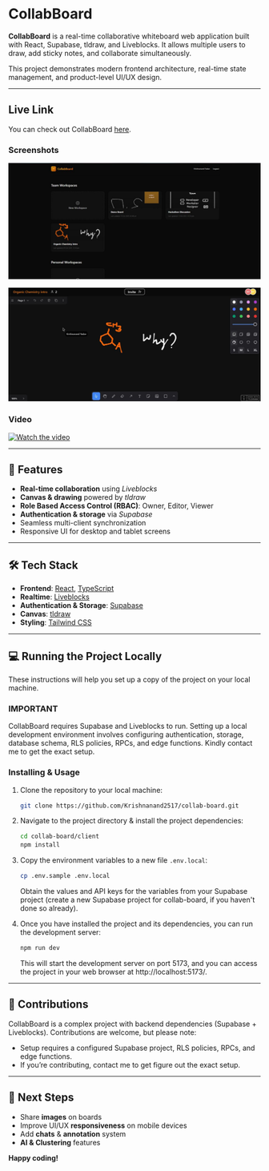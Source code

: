 # CollabBoard

**CollabBoard** is a real-time collaborative whiteboard web application built with React, Supabase, tldraw, and Liveblocks. It allows multiple users to draw, add sticky notes, and collaborate simultaneously.

This project demonstrates modern frontend architecture, real-time state management, and product-level UI/UX design.

---

## Live Link

You can check out CollabBoard [here](https://collab-board-app-one.vercel.app/).

### Screenshots

![](ReadmeImgs/collab-1.jpg)

![](ReadmeImgs/collab-2.jpg)

### Video

[![Watch the video](https://img.youtube.com/vi/TFns7vs7eS4/0.jpg)](https://youtu.be/TFns7vs7eS4)

---

## 🌟 Features

- **Real-time collaboration** using _Liveblocks_
- **Canvas & drawing** powered by _tldraw_
- **Role Based Access Control (RBAC)**: Owner, Editor, Viewer
- **Authentication & storage** via _Supabase_
- Seamless multi-client synchronization
- Responsive UI for desktop and tablet screens

---

## 🛠️ Tech Stack

- **Frontend**: [React](https://react.dev/), [TypeScript](https://www.typescriptlang.org/)
- **Realtime**: [Liveblocks](https://liveblocks.io/)
- **Authentication & Storage**: [Supabase](https://supabase.com/)
- **Canvas**: [tldraw](https://tldraw.dev/)
- **Styling**: [Tailwind CSS](https://tailwindcss.com/)

---

## 💻 Running the Project Locally

These instructions will help you set up a copy of the project on your local machine.

### IMPORTANT

CollabBoard requires Supabase and Liveblocks to run. Setting up a local development environment involves configuring authentication, storage, database schema, RLS policies, RPCs, and edge functions. Kindly contact me to get the exact setup.

### Installing & Usage

1. Clone the repository to your local machine:

   ```bash
   git clone https://github.com/Krishnanand2517/collab-board.git
   ```

1. Navigate to the project directory & install the project dependencies:

   ```bash
   cd collab-board/client
   npm install
   ```

1. Copy the environment variables to a new file `.env.local`:

   ```bash
   cp .env.sample .env.local
   ```

   Obtain the values and API keys for the variables from your Supabase project (create a new Supabase project for collab-board, if you haven't done so already).

1. Once you have installed the project and its dependencies, you can run the development server:

   ```bash
   npm run dev
   ```

   This will start the development server on port 5173, and you can access the project in your web browser at http://localhost:5173/.

---

## 🤝 Contributions

CollabBoard is a complex project with backend dependencies (Supabase + Liveblocks). Contributions are welcome, but please note:

- Setup requires a configured Supabase project, RLS policies, RPCs, and edge functions.
- If you’re contributing, contact me to get figure out the exact setup.

---

## 🚀 Next Steps

- Share **images** on boards
- Improve UI/UX **responsiveness** on mobile devices
- Add **chats** & **annotation** system
- **AI & Clustering** features

**Happy coding!**
